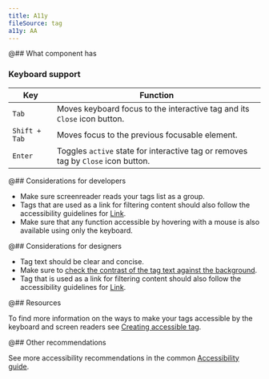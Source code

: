 ```yaml
---
title: A11y
fileSource: tag
a11y: AA
---
```


@## What component has

### Keyboard support

| Key           | Function                                                                          |
| ------------- | --------------------------------------------------------------------------------- |
| `Tab`         | Moves keyboard focus to the interactive tag and its `Close` icon button.          |
| `Shift + Tab` | Moves focus to the previous focusable element.                                    |
| `Enter`       | Toggles `active` state for interactive tag or removes tag by `Close` icon button. |

@## Considerations for developers

- Make sure screenreader reads your tags list as a group.
- Tags that are used as a link for filtering content should also follow the accessibility guidelines for [Link](/components/link/link-a11y/).
- Make sure that any function accessible by hovering with a mouse is also available using only the keyboard.

@## Considerations for designers

- Tag text should be clear and concise.
- Make sure to [check the contrast of the tag text against the background](/core-principles/a11y/a11y-design/#color_and_contrast).
- Tag that is used as a link for filtering content should also follow the accessibility guidelines for [Link](/components/link/link-a11y/).

@## Resources

To find more information on the ways to make your tags accessible by the keyboard and screen readers see [Creating accessible tag](https://a11y-guidelines.orange.com/en/web/components-examples/tags/).

@## Other recommendations

See more accessibility recommendations in the common [Accessibility guide](/core-principles/a11y/#contrast).
